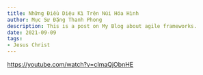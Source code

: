 ```yaml
---
title: Những Điều Diệu Kì Trên Núi Hóa Hình
author: Mục Sư Đặng Thanh Phong
description: This is a post on My Blog about agile frameworks.
date: 2021-09-09
tags:
- Jesus Christ
---
```


https://youtube.com/watch?v=cImaQjObnHE
